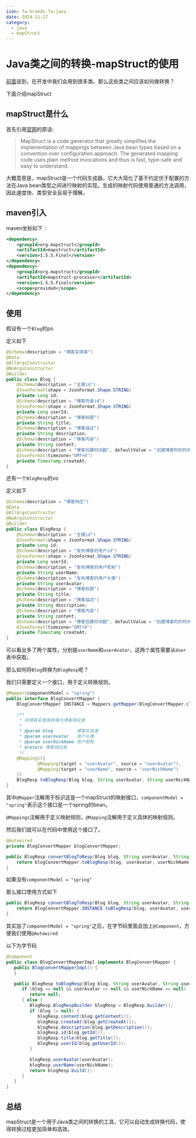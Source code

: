 ```yaml
---
icon: fa-brands fa-java
date: 2024-11-27
category:
  - java
  - mapStruct
---
```


# Java类之间的转换-mapStruct的使用

[前面](./java的多个o.md)说到，在开发中我们会用到很多类。那么这些类之间应该如何做转换？

下面介绍mapStruct

## mapStruct是什么

首先引用[官网](https://mapstruct.org/)的原话:

> MapStruct is a code generator that greatly simplifies the implementation of mappings between Java bean types based on a convention over configuration approach.
> The generated mapping code uses plain method invocations and thus is fast, type-safe and easy to understand.

大概意思是，mapStruct是一个代码生成器，它大大简化了基于约定优于配置的方法在Java bean类型之间进行映射的实现。生成的映射代码使用普通的方法调用，因此速度快、类型安全且易于理解。

## maven引入

maven坐标如下：

```xml
<dependency>
    <groupId>org.mapstruct</groupId>
    <artifactId>mapstruct</artifactId>
    <version>1.5.5.Final</version>
</dependency>
<dependency>
    <groupId>org.mapstruct</groupId>
    <artifactId>mapstruct-processor</artifactId>
    <version>1.5.5.Final</version>
    <scope>provided</scope>
</dependency>
```

## 使用

假设有一个`Blog`的po

定义如下

```java
@Schema(description = "博客实体类")
@Data
@AllArgsConstructor
@NoArgsConstructor
@Builder
public class Blog {
    @Schema(description = "主键id")
    @JsonFormat(shape = JsonFormat.Shape.STRING)
    private Long id;
    @Schema(description = "博客作者id")
    @JsonFormat(shape = JsonFormat.Shape.STRING)
    private Long userId;
    @Schema(description = "博客标题")
    private String title;
    @Schema(description = "博客描述")
    private String description;
    @Schema(description = "博客内容")
    private String content;
    @Schema(description = "博客创建时间戳", defaultValue = "创建博客时的时间戳")
    @JsonFormat(timezone="GMT+8")
    private Timestamp createAt;
}
```

还有一个`BlogResp`的vo

定义如下

```java
@Schema(description = "博客响应")
@Data
@AllArgsConstructor
@NoArgsConstructor
@Builder
public class BlogResp {
    @Schema(description = "主键id")
    @JsonFormat(shape = JsonFormat.Shape.STRING)
    private Long id;
    @Schema(description = "发布博客的用户id")
    @JsonFormat(shape = JsonFormat.Shape.STRING)
    private Long userId;
    @Schema(description = "发布博客的用户昵称")
    private String userName;
    @Schema(description = "发布博客的用户头像")
    private String userAvatar;
    @Schema(description = "博客标题")
    private String title;
    @Schema(description = "博客描述")
    private String description;
    @Schema(description = "博客内容")
    private String content;
    @Schema(description = "博客创建时间戳", defaultValue = "创建博客时的时间戳")
    @JsonFormat(timezone="GMT+8")
    private Timestamp createAt;
}
```

可以看出多了两个属性，分别是`userName`和`userAvatar`，这两个属性需要从`User`表中获取。

那么如何将`Blog`转换为`BlogResp`呢？

我们只需要定义一个接口，用于定义转换规则。

```java
@Mapper(componentModel = "spring")
public interface BlogConvertMapper {
    BlogConvertMapper INSTANCE = Mappers.getMapper(BlogConvertMapper.class);

    /**
     * 将博客实体类转换为博客响应类
     *
     * @param blog         博客实体类
     * @param userAvatar   用户头像
     * @param userNickName 用户昵称
     * @return 博客响应类
     */
    @Mappings({
            @Mapping(target = "userAvatar", source = "userAvatar"),
            @Mapping(target = "userName", source = "userNickName")
    })
    BlogResp toBlogResp(Blog blog, String userAvatar, String userNickName);
}
```

其中`@Mapper`注解用于标识这是一个mapStruct的映射接口，`componentModel = "spring"`表示这个接口是一个spring的bean。

`@Mappings`注解用于定义映射规则，`@Mapping`注解用于定义具体的映射规则。

然后我们就可以在代码中使用这个接口了。

```java
@Autowired
private BlogConvertMapper blogConvertMapper;

public BlogResp convertBlogToResp(Blog blog, String userAvatar, String userNickName) {
    return blogConvertMapper.toBlogResp(blog, userAvatar, userNickName);
}
```

如果没有`componentModel = "spring"`

那么接口使用方式如下

```java
public BlogResp convertBlogToResp(Blog blog, String userAvatar, String userNickName) {
    return BlogConvertMapper.INSTANCE.toBlogResp(blog, userAvatar, userNickName);
}
```

其实加了`componentModel = "spring"`之后，在字节码里面会加上`@Component`，方便我们使用`@Autowired`

以下为字节码

```java
@Component
public class BlogConvertMapperImpl implements BlogConvertMapper {
   public BlogConvertMapperImpl() {
   }

   public BlogResp toBlogResp(Blog blog, String userAvatar, String userNickName) {
      if (blog == null && userAvatar == null && userNickName == null) {
         return null;
      } else {
         BlogResp.BlogRespBuilder blogResp = BlogResp.builder();
         if (blog != null) {
            blogResp.content(blog.getContent());
            blogResp.createAt(blog.getCreateAt());
            blogResp.description(blog.getDescription());
            blogResp.id(blog.getId());
            blogResp.title(blog.getTitle());
            blogResp.userId(blog.getUserId());
         }

         blogResp.userAvatar(userAvatar);
         blogResp.userName(userNickName);
         return blogResp.build();
      }
   }
}

```

## 总结

mapStruct是一个用于Java类之间的转换的工具，它可以自动生成转换代码，使得转换过程更加简单和高效。
